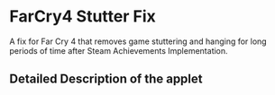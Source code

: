 # FarCry4 Stutter Fix
A fix for Far Cry 4 that removes game stuttering and hanging for long periods of time after Steam Achievements Implementation.

## Detailed Description of the applet
